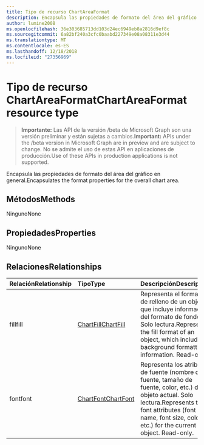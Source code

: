 ```yaml
---
title: Tipo de recurso ChartAreaFormat
description: Encapsula las propiedades de formato del área del gráfico en general.
author: lumine2008
ms.openlocfilehash: 36e303685713dd103d24ec6949eb8a2816d9ef8c
ms.sourcegitcommit: 6a82bf240a3cfc0baabd227349e08a08311e3d44
ms.translationtype: MT
ms.contentlocale: es-ES
ms.lasthandoff: 12/18/2018
ms.locfileid: "27356969"
---
```

# <a name="chartareaformat-resource-type"></a><span data-ttu-id="f81b7-103">Tipo de recurso ChartAreaFormat</span><span class="sxs-lookup"><span data-stu-id="f81b7-103">ChartAreaFormat resource type</span></span>

> <span data-ttu-id="f81b7-104">**Importante:** Las API de la versión /beta de Microsoft Graph son una versión preliminar y están sujetas a cambios.</span><span class="sxs-lookup"><span data-stu-id="f81b7-104">**Important:** APIs under the /beta version in Microsoft Graph are in preview and are subject to change.</span></span> <span data-ttu-id="f81b7-105">No se admite el uso de estas API en aplicaciones de producción.</span><span class="sxs-lookup"><span data-stu-id="f81b7-105">Use of these APIs in production applications is not supported.</span></span>

<span data-ttu-id="f81b7-106">Encapsula las propiedades de formato del área del gráfico en general.</span><span class="sxs-lookup"><span data-stu-id="f81b7-106">Encapsulates the format properties for the overall chart area.</span></span>


## <a name="methods"></a><span data-ttu-id="f81b7-107">Métodos</span><span class="sxs-lookup"><span data-stu-id="f81b7-107">Methods</span></span>
<span data-ttu-id="f81b7-108">Ninguno</span><span class="sxs-lookup"><span data-stu-id="f81b7-108">None</span></span>

## <a name="properties"></a><span data-ttu-id="f81b7-109">Propiedades</span><span class="sxs-lookup"><span data-stu-id="f81b7-109">Properties</span></span>
<span data-ttu-id="f81b7-110">Ninguno</span><span class="sxs-lookup"><span data-stu-id="f81b7-110">None</span></span>

## <a name="relationships"></a><span data-ttu-id="f81b7-111">Relaciones</span><span class="sxs-lookup"><span data-stu-id="f81b7-111">Relationships</span></span>
| <span data-ttu-id="f81b7-112">Relación</span><span class="sxs-lookup"><span data-stu-id="f81b7-112">Relationship</span></span> | <span data-ttu-id="f81b7-113">Tipo</span><span class="sxs-lookup"><span data-stu-id="f81b7-113">Type</span></span>   |<span data-ttu-id="f81b7-114">Descripción</span><span class="sxs-lookup"><span data-stu-id="f81b7-114">Description</span></span>|
|:---------------|:--------|:----------|
|<span data-ttu-id="f81b7-115">fill</span><span class="sxs-lookup"><span data-stu-id="f81b7-115">fill</span></span>|[<span data-ttu-id="f81b7-116">ChartFill</span><span class="sxs-lookup"><span data-stu-id="f81b7-116">ChartFill</span></span>](chartfill.md)|<span data-ttu-id="f81b7-p102">Representa el formato de relleno de un objeto, que incluye información del formato de fondo. Solo lectura.</span><span class="sxs-lookup"><span data-stu-id="f81b7-p102">Represents the fill format of an object, which includes background formatting information. Read-only.</span></span>|
|<span data-ttu-id="f81b7-119">font</span><span class="sxs-lookup"><span data-stu-id="f81b7-119">font</span></span>|[<span data-ttu-id="f81b7-120">ChartFont</span><span class="sxs-lookup"><span data-stu-id="f81b7-120">ChartFont</span></span>](chartfont.md)|<span data-ttu-id="f81b7-p103">Representa los atributos de fuente (nombre de fuente, tamaño de fuente, color, etc.) del objeto actual. Solo lectura.</span><span class="sxs-lookup"><span data-stu-id="f81b7-p103">Represents the font attributes (font name, font size, color, etc.) for the current object. Read-only.</span></span>|

<!-- uuid: 8fcb5dbc-d5aa-4681-8e31-b001d5168d79
2015-10-25 14:57:30 UTC -->
<!-- {
  "type": "#page.annotation",
  "description": "ChartAreaFormat resource",
  "keywords": "",
  "section": "documentation",
  "tocPath": ""
}-->